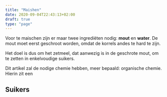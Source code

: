 ```yaml
---
title: "Maishen"
date: 2020-09-04T22:43:13+02:00
draft: true
type: "page"
---
```


Voor te maischen zijn er maar twee ingrediëten nodig: **mout** en **water**. De mout moet eerst geschroot worden, omdat de korrels andes te hard te zijn.

Het doel is dus om het zetmeel, dat aanwezig is in de geschrote mout, om te zetten in enkelvoudige suikers.

Dit artikel zal de nodige chemie hebben, meer bepaald: organische chemie. Hierin zit een 

## Suikers

